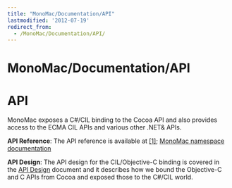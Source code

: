 ```yaml
---
title: "MonoMac/Documentation/API"
lastmodified: '2012-07-19'
redirect_from:
  - /MonoMac/Documentation/API/
---
```


MonoMac/Documentation/API
=========================

API
===

MonoMac exposes a C#/CIL binding to the Cocoa API and also provides access to the ECMA CIL APIs and various other .NET& APIs.

**API Reference**: The API reference is available at [[1]](http://docs.go-mono.com); [MonoMac namespace documentation](http://docs.go-mono.com/?link=root:/monomac-lib)

**API Design**: The API design for the CIL/Objective-C binding is covered in the [API Design](/MonoMac/Documentation/API_Design "MonoMac/Documentation/API Design") document and it describes how we bound the Objective-C and C APIs from Cocoa and exposed those to the C#/CIL world.

